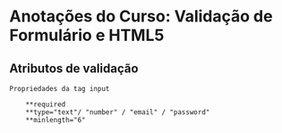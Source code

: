 # Anotações do Curso: Validação de Formulário e HTML5


## Atributos de validação
    
    Propriedades da tag input

        **required
        **type="text"/ "number" / "email" / "password"
        **minlength="6"
        
    
